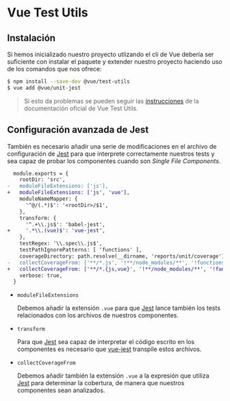 # Vue Test Utils

## Instalación

Si hemos inicializado nuestro proyecto utlizando el cli de Vue debería ser suficiente con instalar el paquete y extender nuestro proyecto haciendo uso de los comandos que  nos ofrece:

```bash
$ npm install --save-dev @vue/test-utils
$ vue add @vue/unit-jest
```

> Si esto da problemas se pueden seguir las [instrucciones] de la documentación oficial de Vue Test Utils.

## Configuración avanzada de Jest

También es necesario añadir una serie de modificaciones en el archivo de configuración de [Jest] para que interprete correctamente nuestros tests y sea capaz de probar los componentes cuando son *Single File Components*.

```diff
  module.exports = {
    rootDir: 'src',
-   moduleFileExtensions: ['js'],
+   moduleFileExtensions: ['js', 'vue'],
    moduleNameMapper: {
      '^@/(.*)$': '<rootDir>/$1',
    },
    transform: {
      '^.+\\.js$': 'babel-jest',
+     '.*\\.(vue)$': 'vue-jest',
    },
    testRegex: '\\.spec\\.js$',
    testPathIgnorePatterns: [ 'functions' ],
    coverageDirectory: path.resolve(__dirname, 'reports/unit/coverage'),
-   collectCoverageFrom: ['**/*.js', '!**/node_modules/**', '!functions/**/*.js'],
+   collectCoverageFrom: ['**/*.{js,vue}', '!**/node_modules/**', '!functions/**/*.js'],
    verbose: true,
  }
```

* `moduleFileExtensions`

  Debemos añadir la extensión `.vue` para que [Jest] lance también los tests relacionados con los archivos de nuestros componentes.

* `transform`

  Para que [Jest] sea capaz de interpretar el código escrito en los componentes es necesario que [vue-jest] transpile estos archivos.

* `collectCoverageFrom`

  Debemos añadir también la extensión `.vue` a la expresión que utiliza [Jest] para determinar la cobertura, de manera que nuestros componentes sean analizados.

[Jest]: https://jestjs.io/en/
[CLI]: https://jestjs.io/docs/en/cli
[@vue/test-utils]: https://github.com/vuejs/vue-test-utils
[vue-jest]: https://github.com/vuejs/vue-jest
[configuración]: https://jestjs.io/docs/en/configuration
[Babel]: https://babeljs.io/
[babel-jest]: https://www.npmjs.com/package/babel-jest
[describe]: https://jestjs.io/docs/en/api#describename-fn
[test]: https://jestjs.io/docs/en/api#testname-fn-timeout
[expect]: https://jestjs.io/docs/en/expect
[test-each]: https://jestjs.io/docs/en/api#testeachtablename-fn-timeout
[jest mock functions]: https://jestjs.io/docs/en/mock-function-api
[toHaveBeenCalled]: https://jestjs.io/docs/en/expect#tohavebeencalled
[toHaveBeenCalledWith]: https://jestjs.io/docs/en/expect#tohavebeencalledwitharg1-arg2
[mockImplementation]: https://jestjs.io/docs/en/mock-function-api#mockfnmockimplementationfn
[jsdom]: https://github.com/jsdom/jsdom
[instrucciones]: https://vue-test-utils.vuejs.org/guides/testing-single-file-components-with-jest.html
